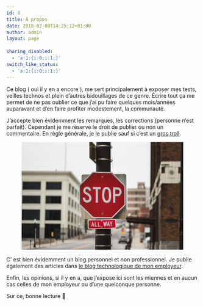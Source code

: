 ```yaml
---
id: 8
title: À propos
date: 2018-02-08T14:25:12+01:00
author: admin
layout: page

sharing_disabled:
  - 'a:1:{i:0;i:1;}'
switch_like_status:
  - 'a:1:{i:0;i:1;}'
---
```

<p class="has-drop-cap">
  Ce blog ( oui il y en a encore ), me sert principalement à exposer mes tests, veilles technos et plein d&rsquo;autres bidouillages de ce genre. Écrire tout ça me permet de ne pas oublier ce que j&rsquo;ai pu faire quelques mois/années auparavant et d&rsquo;en faire profiter modestement, la communauté.
</p>

  
J&rsquo;accepte bien évidemment les remarques, les corrections (personne n&rsquo;est parfait). Cependant je me réserve le droit de publier ou non un commentaire. En règle générale, je le publie sauf si c&rsquo;est un [gros troll](https://fr.wikipedia.org/wiki/Troll_(Internet)).

<div class="wp-block-image">
  <figure class="aligncenter size-large"><img src="/assets/img/posts/2020/01/john-matychuk-djdcb11aboq-unsplash.jpg?w=1024" alt="" class="wp-image-262" /></figure>
</div>

C&rsquo; est bien évidemment un blog personnel et non professionnel. Je publie également des articles dans [le blog technologique de mon employeur](https://blog.worldline.tech/).  
  
Enfin, les opinions, si il y en a, que j&rsquo;expose ici sont les miennes et en aucun cas celles de mon employeur ou d&rsquo;une quelconque personne.  
  
Sur ce, bonne lecture 🙂